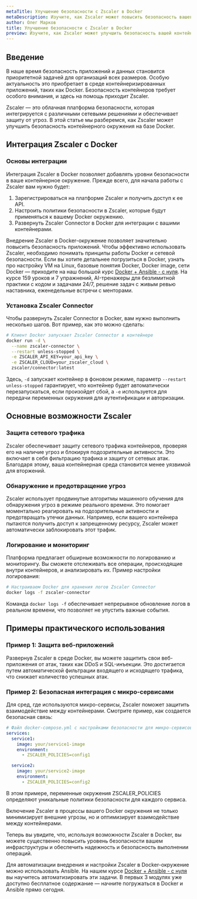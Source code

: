 ```yaml
---
metaTitle: Улучшение безопасности с Zscaler в Docker
metaDescription: Изучите, как Zscaler может повысить безопасность вашего окружения Docker - интеграция, возможности и примеры использования
author: Олег Марков
title: Улучшение безопасности с Zscaler в Docker
preview: Изучите, как Zscaler может улучшить безопасность вашей контейнерной среды Docker, а также примеры интеграции и возможности
---
```


## Введение

В наше время безопасность приложений и данных становится приоритетной задачей для организаций всех размеров. Особую актуальность это приобретает в среде контейнеризированных приложений, таких как Docker. Безопасность контейнеров требует особого внимания, и здесь на помощь приходит Zscaler.

Zscaler — это облачная платформа безопасности, которая интегрируется с различными сетевыми решениями и обеспечивает защиту от угроз. В этой статье мы разберемся, как Zscaler может улучшить безопасность контейнерного окружения на базе Docker.

## Интеграция Zscaler с Docker

### Основы интеграции

Интеграция Zscaler в Docker позволяет добавлять уровни безопасности в ваше контейнерное окружение. Прежде всего, для начала работы с Zscaler вам нужно будет:

1. Зарегистрироваться на платформе Zscaler и получить доступ к ее API.
2. Настроить политики безопасности в Zscaler, которые будут применяться к вашему Docker окружению.
3. Развернуть Zscaler Connector в Docker для интеграции с вашими контейнерами.

Внедрение Zscaler в Docker-окружение позволяет значительно повысить безопасность приложений. Чтобы эффективно использовать Zscaler, необходимо понимать принципы работы Docker и сетевой безопасности. Если вы хотите детальнее погрузиться в Docker, узнать про настройку VM на Linux, базовые понятия Docker, Docker image, сети Docker — приходите на наш большой курс [Docker + Ansible - с нуля](https://purpleschool.ru/course/docker). На курсе 159 уроков и 7 упражнений, AI-тренажеры для безлимитной практики с кодом и задачами 24/7, решение задач с живым ревью наставника, еженедельные встречи с менторами.

### Установка Zscaler Connector

Чтобы развернуть Zscaler Connector в Docker, вам нужно выполнить несколько шагов. Вот пример, как это можно сделать:

```bash
# Клиент Docker запускает Zscaler Connector в контейнере
docker run -d \
  --name zscaler-connector \
  --restart unless-stopped \
  -e ZSCALER_API_KEY=your_api_key \
  -e ZSCALER_CLOUD=your_zscaler_cloud \
  zscaler/connector:latest
```
Здесь, `-d` запускает контейнер в фоновом режиме, параметр `--restart unless-stopped` гарантирует, что контейнер будет автоматически перезапускаться, если произойдет сбой, а `-e` используется для передачи переменных окружения для аутентификации и авторизации.

## Основные возможности Zscaler

### Защита сетевого трафика

Zscaler обеспечивает защиту сетевого трафика контейнеров, проверяя его на наличие угроз и блокируя подозрительные активности. Это включает в себя фильтрацию трафика и защиту от сетевых атак. Благодаря этому, ваша контейнерная среда становится менее уязвимой для вторжений.

### Обнаружение и предотвращение угроз

Zscaler использует продвинутые алгоритмы машинного обучения для обнаружения угроз в режиме реального времени. Это помогает моментально реагировать на подозрительные активности и предотвращать утечки данных. Например, если вашего контейнера пытаются получить доступ к запрещенному ресурсу, Zscaler может автоматически заблокировать этот трафик.

### Логирование и мониторинг

Платформа предлагает обширные возможности по логированию и мониторингу. Вы сможете отслеживать все операции, происходящие внутри контейнеров, и анализировать их. Пример настройки логирования:

```bash
# Настраиваем Docker для хранения логов Zscaler Connector
docker logs -f zscaler-connector
```
Команда `docker logs -f` обеспечивает непрерывное обновление логов в реальном времени, что позволяет не упустить важные события.

## Примеры практического использования

### Пример 1: Защита веб-приложений

Развернув Zscaler в среде Docker, вы можете защитить свои веб-приложения от атак, таких как DDoS и SQL-инъекции. Это достигается путем автоматической фильтрации входящего и исходящего трафика, что снижает количество успешных атак.

### Пример 2: Безопасная интеграция с микро-сервисами

Для сред, где используются микро-сервисы, Zscaler поможет защитить взаимодействие между контейнерами. Смотрите пример, как создается безопасная связь:

```yaml
# Файл docker-compose.yml с настройками безопасности для микро-сервисов
services:
  service1:
    image: your/service1-image
    environment:
      - ZSCALER_POLICIES=config1

  service2:
    image: your/service2-image
    environment:
      - ZSCALER_POLICIES=config2
```
В этом примере, переменные окружения ZSCALER_POLICIES определяют уникальные политики безопасности для каждого сервиса.

Включение Zscaler в процессы вашего Docker окружения не только минимизирует внешние угрозы, но и оптимизирует взаимодействие между контейнерами.

Теперь вы увидите, что, используя возможности Zscaler в Docker, вы можете существенно повысить уровень безопасности вашем инфраструктуры и обеспечить надежность и безопасность выполнении операций.

Для автоматизации внедрения и настройки Zscaler в Docker-окружение можно использовать Ansible. На нашем курсе [Docker + Ansible - с нуля](https://purpleschool.ru/course/docker) вы научитесь автоматизировать эти задачи. В первых 3 модулях уже доступно бесплатное содержание — начните погружаться в Docker и Ansible прямо сегодня.

